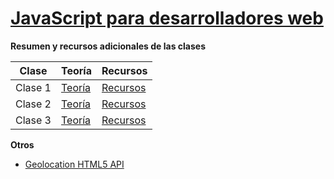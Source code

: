 [JavaScript para desarrolladores web](http://fictizia.com/formacion/curso_javascript)
=================

**Resumen y recursos adicionales de las clases**

Clase | Teoría | Recursos
------------ | ------------- | -------------
Clase 1 | [Teoría](https://github.com/UlisesGascon/curso-js-web-developers-092015/blob/master/Ulises/teoria/clase1.js) | [Recursos](https://github.com/UlisesGascon/curso-js-web-developers-092015/blob/master/Ulises/recursos/clase1.md)
Clase 2 | [Teoría](https://github.com/UlisesGascon/curso-js-web-developers-092015/blob/master/Ulises/teoria/clase2.js) | [Recursos](https://github.com/UlisesGascon/curso-js-web-developers-092015/blob/master/Ulises/recursos/clase2.md)
Clase 3 | [Teoría](https://github.com/UlisesGascon/curso-js-web-developers-092015/blob/master/Ulises/teoria/clase3.js) | [Recursos](https://github.com/UlisesGascon/curso-js-web-developers-092015/blob/master/Ulises/recursos/clase3.md)


**Otros**

- [Geolocation HTML5 API](https://github.com/UlisesGascon/curso-js-web-developers-092015/blob/master/Ulises/otros/geolocation)